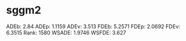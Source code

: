 # sggm2

ADEb: 2.84
ADEp: 1.1159
ADEv: 3.513
FDEb: 5.2571
FDEp: 2.0692
FDEv: 6.3515
Rank: 1580
WSADE: 1.9746
WSFDE: 3.627